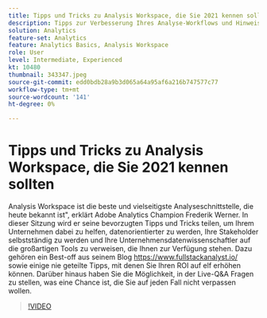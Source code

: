 ```yaml
---
title: Tipps und Tricks zu Analysis Workspace, die Sie 2021 kennen sollten
description: Tipps zur Verbesserung Ihres Analyse-Workflows und Hinweise zu den neuesten Innovationen in der Adobe Analytics
solution: Analytics
feature-set: Analytics
feature: Analytics Basics, Analysis Workspace
role: User
level: Intermediate, Experienced
kt: 10480
thumbnail: 343347.jpeg
source-git-commit: edd0bdb28a9b3d065a64a95af6a216b747577c77
workflow-type: tm+mt
source-wordcount: '141'
ht-degree: 0%

---
```


# Tipps und Tricks zu Analysis Workspace, die Sie 2021 kennen sollten

Analysis Workspace ist die beste und vielseitigste Analyseschnittstelle, die heute bekannt ist&quot;, erklärt Adobe Analytics Champion Frederik Werner. In dieser Sitzung wird er seine bevorzugten Tipps und Tricks teilen, um Ihrem Unternehmen dabei zu helfen, datenorientierter zu werden, Ihre Stakeholder selbstständig zu werden und Ihre Unternehmensdatenwissenschaftler auf die großartigen Tools zu verweisen, die Ihnen zur Verfügung stehen. Dazu gehören ein Best-off aus seinem Blog https://www.fullstackanalyst.io/ sowie einige nie geteilte Tipps, mit denen Sie Ihren ROI auf elf erhöhen können. Darüber hinaus haben Sie die Möglichkeit, in der Live-Q&amp;A Fragen zu stellen, was eine Chance ist, die Sie auf jeden Fall nicht verpassen wollen.

>[!VIDEO](https://video.tv.adobe.com/v/343347/?quality=12&learn=on)

